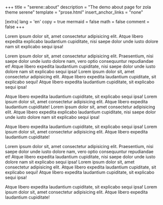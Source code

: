 +++
title = "serene::about"
description = "The demo about page for zola theme serene"
template = "prose.html"
insert_anchor_links = "none"

[extra]
lang = 'en'
copy = true
mermaid = false
math = false
comment = false
+++

Lorem ipsum dolor sit, amet consectetur adipisicing elit. Atque libero expedita explicabo laudantium cupiditate, nisi saepe dolor unde iusto dolore nam sit explicabo sequi ipsa!

Lorem ipsum dolor sit, amet consectetur adipisicing elit. Praesentium, nisi saepe dolor unde iusto dolore nam, vero optio consequuntur repudiandae et! Atque libero expedita laudantium cupiditate, nisi saepe dolor unde iusto dolore nam sit explicabo sequi ipsa! Lorem ipsum dolor sit, amet consectetur adipisicing elit. Atque libero expedita laudantium cupiditate, sit explicabo sequi! Atque libero expedita laudantium cupiditate, sit explicabo sequi ipsa!

Atque libero expedita laudantium cupiditate, sit explicabo sequi ipsa! Lorem ipsum dolor sit, amet consectetur adipisicing elit. Atque libero expedita laudantium cupiditate!
Lorem ipsum dolor sit, amet consectetur adipisicing elit. Atque libero expedita explicabo laudantium cupiditate, nisi saepe dolor unde iusto dolore nam sit explicabo sequi ipsa!

Atque libero expedita laudantium cupiditate, sit explicabo sequi ipsa! Lorem ipsum dolor sit, amet consectetur adipisicing elit. Atque libero expedita laudantium cupiditate!

Lorem ipsum dolor sit, amet consectetur adipisicing elit. Praesentium, nisi saepe dolor unde iusto dolore nam, vero optio consequuntur repudiandae et! Atque libero expedita laudantium cupiditate, nisi saepe dolor unde iusto dolore nam sit explicabo sequi ipsa! Lorem ipsum dolor sit, amet consectetur adipisicing elit. Atque libero expedita laudantium cupiditate, sit explicabo sequi! Atque libero expedita laudantium cupiditate, sit explicabo sequi ipsa!

Atque libero expedita laudantium cupiditate, sit explicabo sequi ipsa! Lorem ipsum dolor sit, amet consectetur adipisicing elit. Atque libero expedita laudantium cupiditate!
